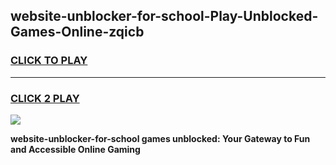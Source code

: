 
## website-unblocker-for-school-Play-Unblocked-Games-Online-zqicb
<h3>
<a href="https://premium76.site?title=website-unblocker-for-school&ref=25A">CLICK TO PLAY</a></h3>
<hr>

<h3>
<a href="https://premium76.site?title=website-unblocker-for-school&ref=25A">CLICK 2 PLAY</a>
  
</h3>

<a href="https://premium76.site?title=website-unblocker-for-school&ref=25A"><img src="https://clearcache.store/games.png"></a>


**website-unblocker-for-school games unblocked: Your Gateway to Fun and Accessible Online Gaming**
